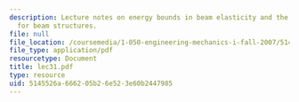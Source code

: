 ```yaml
---
description: Lecture notes on energy bounds in beam elasticity and the stress method
  for beam structures.
file: null
file_location: /coursemedia/1-050-engineering-mechanics-i-fall-2007/5145526a666205b26e523e60b2447985_lec31.pdf
file_type: application/pdf
resourcetype: Document
title: lec31.pdf
type: resource
uid: 5145526a-6662-05b2-6e52-3e60b2447985
---
```

